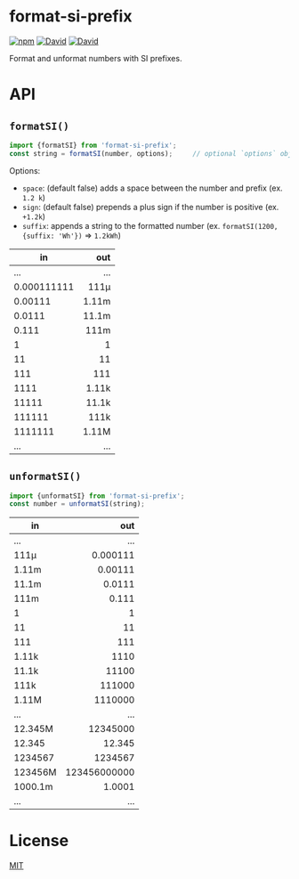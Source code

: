 # format-si-prefix
[![npm](https://img.shields.io/npm/v/format-si-prefix.svg?style=flat-square)](https://www.npmjs.com/package/format-si-prefix)
[![David](https://img.shields.io/david/ThomWright/format-si-prefix.svg?style=flat-square)](https://david-dm.org/ThomWright/format-si-prefix)
[![David](https://img.shields.io/david/dev/ThomWright/format-si-prefix.svg?style=flat-square)](https://david-dm.org/ThomWright/format-si-prefix#info=devDependencies)

Format and unformat numbers with SI prefixes.

# API

## `formatSI()`

```javascript
import {formatSI} from 'format-si-prefix';
const string = formatSI(number, options);     // optional `options` object
```

Options:
- `space`: (default false) adds a space between the number and prefix (ex. `1.2 k`)
- `sign`: (default false) prepends a plus sign if the number is positive (ex. `+1.2k`)
- `suffix`: appends a string to the formatted number (ex. `formatSI(1200, {suffix: 'Wh'})` => `1.2kWh`)


| in            |     out |
| ------------- | -------:|
| ...           |     ... |
| 0.000111111   |    111µ |
| 0.00111       |   1.11m |
| 0.0111        |   11.1m |
| 0.111         |    111m |
| 1             |       1 |
| 11            |      11 |
| 111           |     111 |
| 1111          |   1.11k |
| 11111         |   11.1k |
| 111111        |    111k |
| 1111111       |   1.11M |
| ...           |     ... |

## `unformatSI()`

```javascript
import {unformatSI} from 'format-si-prefix';
const number = unformatSI(string);
```

|      in | out           |
| ------- | ------------: |
|     ... | ...           |
|    111µ | 0.000111      |
|   1.11m | 0.00111       |
|   11.1m | 0.0111        |
|    111m | 0.111         |
|       1 | 1             |
|      11 | 11            |
|     111 | 111           |
|   1.11k | 1110          |
|   11.1k | 11100         |
|    111k | 111000        |
|   1.11M | 1110000       |
|     ... | ...           |
| 12.345M | 12345000      |
|  12.345 | 12.345        |
| 1234567 | 1234567       |
| 123456M | 123456000000  |
| 1000.1m | 1.0001        |
|     ... | ...           |

# License

[MIT](./LICENSE)
